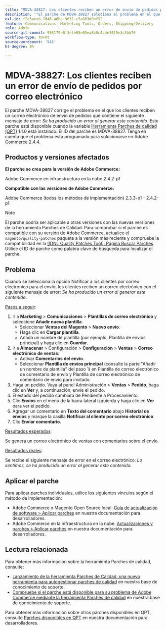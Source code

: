 ```yaml
---
title: "MDVA-38827: Los clientes reciben un error de envío de pedidos por correo electrónico"
description: '"El parche de MDVA-38827 soluciona el problema en el que los clientes reciben un correo electrónico de envío de pedidos que contiene el siguiente mensaje de error: *Lo sentimos, se ha producido un error al generar este contenido*. Este parche está disponible cuando está instalada la [Quality Patches Tool (QPT)](https://devdocs.magento.com/guides/v2.4/comp-mgr/patching.html#mqp) 1.1.0. El ID del parche es MDVA-38827. Tenga en cuenta que el problema está programado para solucionarse en Adobe Commerce 2.4.4".'
exl-id: f2e5aeab-7d46-46be-9631-c3a863d9bf52
feature: Communications, Marketing Tools, Orders, Shipping/Delivery
role: Admin
source-git-commit: 958179e0f3efe08e65ea8b0c4c4e1015e3c5bb76
workflow-type: tm+mt
source-wordcount: '541'
ht-degree: 0%

---
```


# MDVA-38827: Los clientes reciben un error de envío de pedidos por correo electrónico

El parche MDVA-38827 corrige el problema en el que los clientes reciben un correo electrónico de envío de pedidos que contiene el siguiente mensaje de error: *Se ha producido un error al generar este contenido*. Este parche está disponible cuando la variable [Herramienta Parches de calidad (QPT)](https://devdocs.magento.com/guides/v2.4/comp-mgr/patching.html#mqp) 1.1.0 está instalado. El ID del parche es MDVA-38827. Tenga en cuenta que el problema está programado para solucionarse en Adobe Commerce 2.4.4.

## Productos y versiones afectados

**El parche se crea para la versión de Adobe Commerce:**

Adobe Commerce en infraestructura en la nube 2.4.2-p1

**Compatible con las versiones de Adobe Commerce:**

Adobe Commerce (todos los métodos de implementación) 2.3.3-p1 - 2.4.2-p1

>[!NOTE]
>
>El parche podría ser aplicable a otras versiones con las nuevas versiones de la herramienta Parches de Calidad. Para comprobar si el parche es compatible con su versión de Adobe Commerce, actualice el `magento/quality-patches` paquete a la versión más reciente y compruebe la compatibilidad en la [[!DNL Quality Patches Tool]: Página Buscar Parches](https://devdocs.magento.com/quality-patches/tool.html#patch-grid). Utilice el ID de parche como palabra clave de búsqueda para localizar el parche.

## Problema

Cuando se selecciona la opción Notificar a los clientes por correo electrónico para el envío, los clientes reciben un correo electrónico con el siguiente mensaje de error: *Se ha producido un error al generar este contenido*.

<u>Pasos a seguir</u>:

1. Ir a **Marketing** > **Comunicaciones** > **Plantillas de correo electrónico** y seleccione **Añadir nueva plantilla**.
   * Seleccionar **Ventas del Magento** > **Nuevo envío**.
   * Haga clic en **Cargar plantilla**.
   * Añada un nombre de plantilla (por ejemplo, Plantilla de envíos principal) y haga clic en **Guardar**.
1. Ir a **Almacenar** > Configuración > **Configuración** > **Ventas** > **Correo electrónico de ventas**:
   * Activar **Comentarios del envío**.
   * Seleccionar **Plantilla de envíos principal** (consulte la parte &quot;Añadir un nombre de plantilla&quot; del paso 1) en Plantilla de correo electrónico de comentario de envío y Plantilla de correo electrónico de comentario de envío para invitado.
1. Haga un pedido. Vaya al panel Administración > **Ventas** > **Pedido**, haga clic en **Ver** y, a continuación, envíe el pedido.
1. El estado del pedido cambiará de Pendiente a Procesamiento.
1. Clic **Envíos** en el menú de la barra lateral izquierda y haga clic en **Ver** para ver el pedido.
1. Agregar un comentario en **Texto del comentario** abajo **Historial de envíos** y marque la casilla **Notificar al cliente por correo electrónico**.
1. Clic **Enviar comentario**.

<u>Resultados esperados</u>:

Se genera un correo electrónico de ventas con comentarios sobre el envío.

<u>Resultados reales</u>:

Se recibe el siguiente mensaje de error en el correo electrónico: *Lo sentimos, se ha producido un error al generar este contenido.*

## Aplicar el parche

Para aplicar parches individuales, utilice los siguientes vínculos según el método de implementación:

* Adobe Commerce o Magento Open Source local: [Guía de actualización de software > Aplicar parches](https://devdocs.magento.com/guides/v2.4/comp-mgr/patching/mqp.html) en nuestra documentación para desarrolladores.
* Adobe Commerce en la infraestructura en la nube: [Actualizaciones y parches > Aplicar parches](https://devdocs.magento.com/cloud/project/project-patch.html) en nuestra documentación para desarrolladores.

## Lectura relacionada

Para obtener más información sobre la herramienta Parches de calidad, consulte:

* [Lanzamiento de la herramienta Parches de Calidad: una nueva herramienta para autogestionar parches de calidad](/help/announcements/adobe-commerce-announcements/magento-quality-patches-released-new-tool-to-self-serve-quality-patches.md) en nuestra base de conocimiento de soporte.
* [Compruebe si el parche está disponible para su problema de Adobe Commerce mediante la herramienta Parches de calidad](/help/support-tools/patches-available-in-qpt-tool/check-patch-for-magento-issue-with-magento-quality-patches.md) en nuestra base de conocimiento de soporte.

Para obtener más información sobre otros parches disponibles en QPT, consulte [Parches disponibles en QPT](https://devdocs.magento.com/quality-patches/tool.html#patch-grid) en nuestra documentación para desarrolladores.
